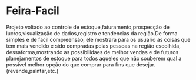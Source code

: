# Feira-Facil
Projeto voltado ao controle de estoque,faturamento,prospecção de lucros,visualização de dados,registro e tendencias da região.De forma simples e de facil compreensão, ele mostrara para os usuario as coisas que tem mais vendido e sido compradas pelas pessoas na região escolhida, dessaforma,mostrando as possibilidaes de melhor vendas e de futuros planejamentos de estoque para todos aqueles que não souberem qual a possivel melhor opção do que comprar para fins que desejar. (revende,palntar,etc.) 
